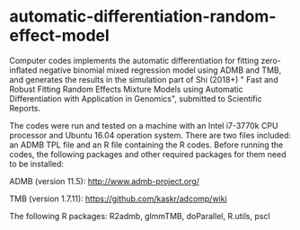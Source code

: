 # automatic-differentiation-random-effect-model
Computer codes implements the automatic differentiation for fitting zero-inflated negative binomial mixed regression model using ADMB and TMB, and generates the results in the simulation part of Shi (2018+) " Fast and Robust Fitting Random Effects Mixture Models using Automatic Differentiation with Application in Genomics", submitted to Scientific Reports.

The codes were run and tested on a machine with an Intel i7-3770k CPU processor and Ubuntu 16.04 operation system. There are two files included: an ADMB TPL file and an R file containing the R codes. Before running the codes, the following packages and other required packages for them need to be installed:

ADMB (version 11.5): http://www.admb-project.org/

TMB (version 1.7.11): https://github.com/kaskr/adcomp/wiki

The following R packages: R2admb, glmmTMB, doParallel, R.utils, pscl
